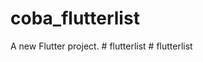 # coba_flutterlist

A new Flutter project.
#   f l u t t e r l i s t  
 #   f l u t t e r l i s t  
 